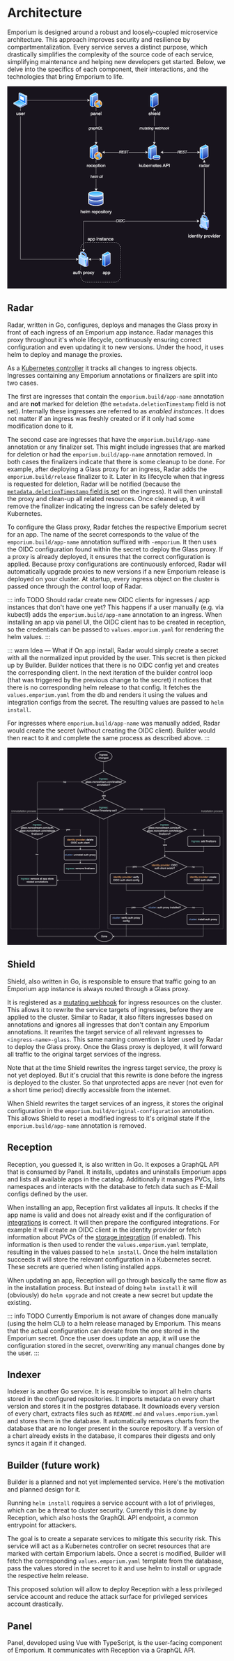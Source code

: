 # Architecture

Emporium is designed around a robust and loosely-coupled microservice architecture. This approach improves security and resilience by compartmentalization. Every service serves a distinct purpose, which drastically simplifies the complexity of the source code of each service, simplifying maintenance and helping new developers get started. Below, we delve into the specifics of each component, their interactions, and the technologies that bring Emporium to life.

![Architecture overview](../img/architecture.png)

## Radar

Radar, written in Go, configures, deploys and manages the Glass proxy in front of each ingress of an Emporium app instance. Radar manages this proxy throughout it's whole lifecycle, continuously ensuring correct configuration and even updating it to new versions. Under the hood, it uses helm to deploy and manage the proxies.

As a [Kubernetes controller](https://kubernetes.io/docs/concepts/architecture/controller/) it tracks all changes to ingress objects. Ingresses containing any Emporium annotations or finalizers are split into two cases.

The first are ingresses that contain the `emporium.build/app-name` annotation and are __not__ marked for deletion (the `metadata.deletionTimestamp` field is not set). Internally these ingresses are referred to as _enabled instances_. It does not matter if an ingress was freshly created or if it only had some modification done to it.

The second case are ingresses that have the `emporium.build/app-name` annotation or any finalizer set. This might include ingresses that are marked for deletion or had the `emporium.build/app-name` annotation removed. In both cases the finalizers indicate that there is some cleanup to be done. For example, after deploying a Glass proxy for an ingress, Radar adds the `emporium.build/release` finalizer to it. Later in its lifecycle when that ingress is requested for deletion, Radar will be notified (because the [`metadata.deletionTimestamp` field is set](https://kubernetes.io/docs/concepts/overview/working-with-objects/finalizers/#how-finalizers-work) on the ingress). It will then uninstall the proxy and clean-up all related resources. Once cleaned up, it will remove the finalizer indicating the ingress can be safely deleted by Kubernetes.

To configure the Glass proxy, Radar fetches the respective Emporium secret for an app. The name of the secret corresponds to the value of the `emporium.build/app-name` annotation suffixed with `-emporium`. It then uses the OIDC configuration found within the secret to deploy the Glass proxy. If a proxy is already deployed, it ensures that the correct configuration is applied. Because proxy configurations are continuously enforced, Radar will automatically upgrade proxies to new versions if a new Emporium release is deployed on your cluster. At startup, every ingress object on the cluster is passed once through the control loop of Radar.

::: info TODO
Should radar create new OIDC clients for ingresses / app instances that don't have one yet? This happens if a user manually (e.g. via kubectl) adds the `emporium.build/app-name` annotation to an ingress. When installing an app via panel UI, the OIDC client has to be created in reception, so the credentials can be passed to `values.emporium.yaml` for rendering the helm values.
:::

::: warn Idea — What if
On app install, Radar would simply create a secret with all the normalized input provided by the user. This secret is then picked up by Builder. Builder notices that there is no OIDC config yet and creates the corresponding client. In the next iteration of the builder control loop (that was triggered by the previous change to the secret) it notices that there is no corresponding helm release to that config. It fetches the `values.emporium.yaml` from the db and renders it using the values and integration configs from the secret. The resulting values are passed to `helm install`.

For ingresses where `emporium.build/app-name` was manually added, Radar would create the secret (without creating the OIDC client). Builder would then react to it and complete the same process as described above.
:::

![Radar flow chart](../img/radar.png)

## Shield

Shield, also written in Go, is responsible to ensure that traffic going to an Emporium app instance is always routed through a Glass proxy.

It is registered as a [mutating webhook](https://kubernetes.io/docs/reference/access-authn-authz/admission-controllers/#mutatingadmissionwebhook) for ingress resources on the cluster. This allows it to rewrite the service targets of ingresses, before they are applied to the cluster. Similar to Radar, it also filters ingresses based on annotations and ignores all ingresses that don't contain any Emporium annotations. It rewrites the target service of all relevant ingresses to `<ingress-name>-glass`. This same naming convention is later used by Radar to deploy the Glass proxy. Once the Glass proxy is deployed, it will forward all traffic to the original target services of the ingress.

Note that at the time Shield rewrites the ingress target service, the proxy is not yet deployed. But it's crucial that this rewrite is done before the ingress is deployed to the cluster. So that unprotected apps are never (not even for a short time period) directly accessible from the internet.

When Shield rewrites the target services of an ingress, it stores the original configuration in the `emporium.build/original-configuration` annotation. This allows Shield to reset a modified ingress to it's original state if the `emporium.build/app-name` annotation is removed.

## Reception

Reception, you guessed it, is also written in Go. It exposes a GraphQL API that is consumed by Panel. It installs, updates and uninstalls Emporium apps and lists all available apps in the catalog. Additionally it manages PVCs, lists namespaces and interacts with the database to fetch data such as E-Mail configs defined by the user.

When installing an app, Reception first validates all inputs. It checks if the app name is valid and does not already exist and if the configuration of [integrations](../reference/integrations/dns) is correct. It will then prepare the configured integrations. For example it will create an OIDC client in the identity provider or fetch information about PVCs of the [storage integration](../reference/integrations/storage) (if enabled). This information is then used to render the `values.emporium.yaml` template, resulting in the values passed to `helm install`. Once the helm installation succeeds it will store the relevant configuration in a Kubernetes secret. These secrets are queried when listing installed apps.

When updating an app, Reception will go through basically the same flow as in the installation process. But instead of doing `helm install` it will (obviously) do `helm upgrade` and not create a new secret but update the existing.


::: info TODO
Currently Emporium is not aware of changes done manually (using the helm CLI) to a helm release managed by Emporium. This means that the actual configuration can deviate from the one stored in the Emporium secret. Once the user does update an app, it will use the configuration stored in the secret, overwriting any manual changes done by the user.
:::

## Indexer

Indexer is another Go service. It is responsible to import all helm charts stored in the configured repositories. It imports metadata on every chart version and stores it in the postgres database. It downloads every version of every chart, extracts files such as `README.md` and `values.emporium.yaml` and stores them in the database. It automatically removes charts from the database that are no longer present in the source repository. If a version of a chart already exists in the database, it compares their digests and only syncs it again if it changed.

## Builder (future work)

Builder is a planned and not yet implemented service. Here's the motivation and planned design for it.

Running `helm install` requires a service account with a lot of privileges, which can be a threat to cluster security. Currently this is done by Reception, which also hosts the GraphQL API endpoint, a common entrypoint for attackers.

The goal is to create a separate services to mitigate this security risk. This service will act as a Kubernetes controller on secret resources that are marked with certain Emporium labels. Once a secret is modified, Builder will fetch the corresponding `values.emporium.yaml` template from the database, pass the values stored in the secret to it and use helm to install or upgrade the respective helm release.

This proposed solution will allow to deploy Reception with a less privileged service account and reduce the attack surface for privileged services account drastically.

## Panel

Panel, developed using Vue with TypeScript, is the user-facing component of Emporium. It communicates with Reception via a GraphQL API.